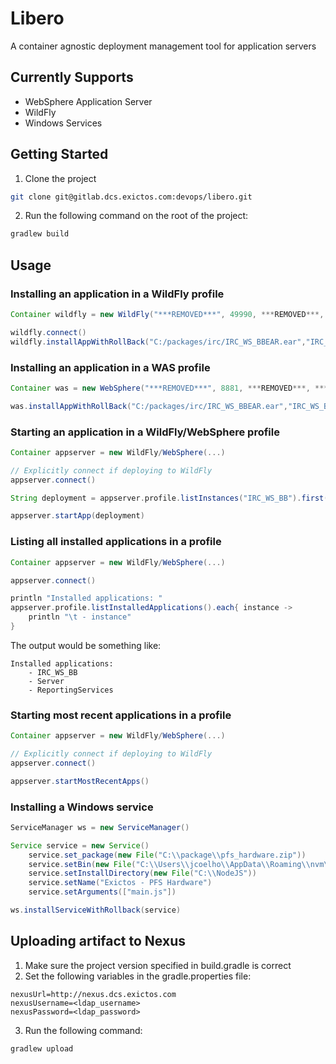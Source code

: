 # Libero

A container agnostic deployment management tool for application servers

## Currently Supports
 * WebSphere Application Server
 * WildFly
 * Windows Services

## Getting Started

1. Clone the project
```sh
git clone git@gitlab.dcs.exictos.com:devops/libero.git
```

2. Run the following command on the root of the project:
```sh
gradlew build
```

## Usage

### Installing an application in a WildFly profile

```groovy
Container wildfly = new WildFly("***REMOVED***", 49990, ***REMOVED***, ***REMOVED***.toCharArray())

wildfly.connect()
wildfly.installAppWithRollBack("C:/packages/irc/IRC_WS_BBEAR.ear","IRC_WS_BB")
```

### Installing an application in a WAS profile

```groovy
Container was = new WebSphere("***REMOVED***", 8881, ***REMOVED***, ***REMOVED***.toCharArray(), "C:/IBM/WebSphere/AppServer/bin/wsadmin.bat")

was.installAppWithRollBack("C:/packages/irc/IRC_WS_BBEAR.ear","IRC_WS_BB")
```

### Starting an application in a WildFly/WebSphere profile

```groovy
Container appserver = new WildFly/WebSphere(...)

// Explicitly connect if deploying to WildFly
appserver.connect()

String deployment = appserver.profile.listInstances("IRC_WS_BB").first().getName()

appserver.startApp(deployment)
```

### Listing all installed applications in a profile

```groovy
Container appserver = new WildFly/WebSphere(...)

appserver.connect()

println "Installed applications: "
appserver.profile.listInstalledApplications().each{ instance ->
    println "\t - instance"
}

```
The output would be something like:
```console
Installed applications: 
    - IRC_WS_BB
    - Server
    - ReportingServices
```

### Starting most recent applications in a profile

```groovy
Container appserver = new WildFly/WebSphere(...)

// Explicitly connect if deploying to WildFly
appserver.connect()

appserver.startMostRecentApps()

```

### Installing a Windows service

```groovy
ServiceManager ws = new ServiceManager()

Service service = new Service()
    service.set_package(new File("C:\\package\\pfs_hardware.zip"))
    service.setBin(new File("C:\\Users\\jcoelho\\AppData\\Roaming\\nvm\\v6.11.2\\node.exe"))
    service.setInstallDirectory(new File("C:\\NodeJS"))
    service.setName("Exictos - PFS Hardware")
    service.setArguments(["main.js"])

ws.installServiceWithRollback(service)
```

## Uploading artifact to Nexus

1. Make sure the project version specified in build.gradle is correct
2. Set the following variables in the gradle.properties file:
```properties
nexusUrl=http://nexus.dcs.exictos.com
nexusUsername=<ldap_username>
nexusPassword=<ldap_password>
```

3. Run the following command:
```sh
gradlew upload
```